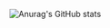 ![Anurag's GitHub stats](https://github-readme-stats.vercel.app/api?username=zerotonyq&show_icons=true&theme=tokyonight&card_width=900&hide_rank=true&bg_color=DEG,4595657,1968485)
